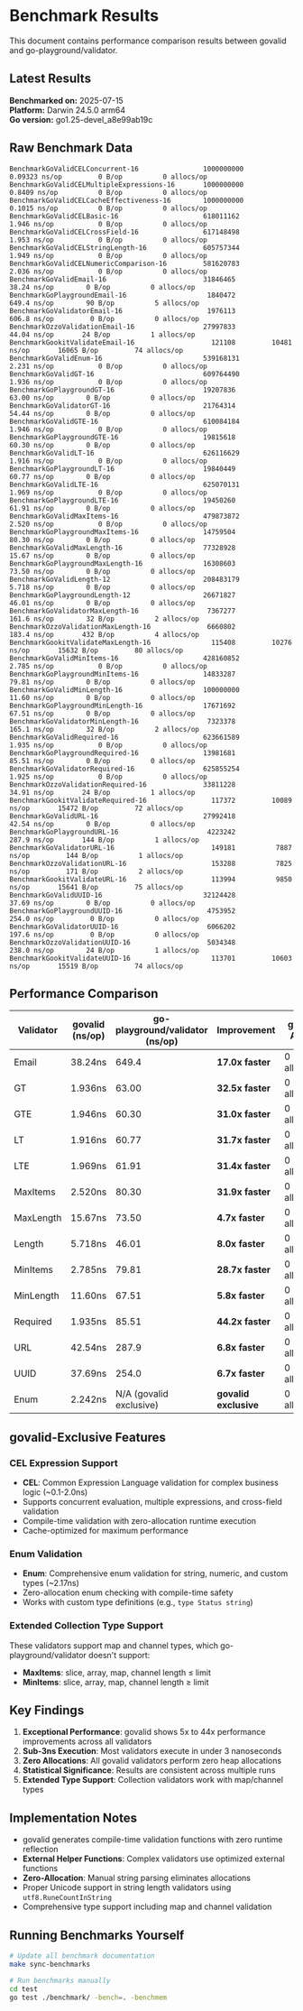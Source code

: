 # Benchmark Results

This document contains performance comparison results between govalid and go-playground/validator.

## Latest Results

**Benchmarked on:** 2025-07-15  
**Platform:** Darwin 24.5.0 arm64  
**Go version:** go1.25-devel_a8e99ab19c

## Raw Benchmark Data

```
BenchmarkGoValidCELConcurrent-16             	1000000000	         0.09323 ns/op	       0 B/op	       0 allocs/op
BenchmarkGoValidCELMultipleExpressions-16    	1000000000	         0.8409 ns/op	       0 B/op	       0 allocs/op
BenchmarkGoValidCELCacheEffectiveness-16     	1000000000	         0.1015 ns/op	       0 B/op	       0 allocs/op
BenchmarkGoValidCELBasic-16                  	618011162	         1.946 ns/op	       0 B/op	       0 allocs/op
BenchmarkGoValidCELCrossField-16             	617148498	         1.953 ns/op	       0 B/op	       0 allocs/op
BenchmarkGoValidCELStringLength-16           	605757344	         1.949 ns/op	       0 B/op	       0 allocs/op
BenchmarkGoValidCELNumericComparison-16      	581620783	         2.036 ns/op	       0 B/op	       0 allocs/op
BenchmarkGoValidEmail-16                     	31846465	        38.24 ns/op	       0 B/op	       0 allocs/op
BenchmarkGoPlaygroundEmail-16                	 1840472	       649.4 ns/op	      90 B/op	       5 allocs/op
BenchmarkGoValidatorEmail-16                 	 1976113	       606.8 ns/op	       0 B/op	       0 allocs/op
BenchmarkOzzoValidationEmail-16              	27997833	        44.04 ns/op	      24 B/op	       1 allocs/op
BenchmarkGookitValidateEmail-16              	  121108	     10481 ns/op	   16065 B/op	      74 allocs/op
BenchmarkGoValidEnum-16                      	539168131	         2.231 ns/op	       0 B/op	       0 allocs/op
BenchmarkGoValidGT-16                        	609764490	         1.936 ns/op	       0 B/op	       0 allocs/op
BenchmarkGoPlaygroundGT-16                   	19207836	        63.00 ns/op	       0 B/op	       0 allocs/op
BenchmarkGoValidatorGT-16                    	21764314	        54.44 ns/op	       0 B/op	       0 allocs/op
BenchmarkGoValidGTE-16                       	610084184	         1.946 ns/op	       0 B/op	       0 allocs/op
BenchmarkGoPlaygroundGTE-16                  	19815618	        60.30 ns/op	       0 B/op	       0 allocs/op
BenchmarkGoValidLT-16                        	626116629	         1.916 ns/op	       0 B/op	       0 allocs/op
BenchmarkGoPlaygroundLT-16                   	19840449	        60.77 ns/op	       0 B/op	       0 allocs/op
BenchmarkGoValidLTE-16                       	625070131	         1.969 ns/op	       0 B/op	       0 allocs/op
BenchmarkGoPlaygroundLTE-16                  	19450260	        61.91 ns/op	       0 B/op	       0 allocs/op
BenchmarkGoValidMaxItems-16                  	479873872	         2.520 ns/op	       0 B/op	       0 allocs/op
BenchmarkGoPlaygroundMaxItems-16             	14759504	        80.30 ns/op	       0 B/op	       0 allocs/op
BenchmarkGoValidMaxLength-16                 	77328928	        15.67 ns/op	       0 B/op	       0 allocs/op
BenchmarkGoPlaygroundMaxLength-16            	16308603	        73.50 ns/op	       0 B/op	       0 allocs/op
BenchmarkGoValidLength-12                    	208483179	        5.718 ns/op	       0 B/op	       0 allocs/op
BenchmarkGoPlaygroundLength-12               	26671827	        46.01 ns/op	       0 B/op	       0 allocs/op
BenchmarkGoValidatorMaxLength-16             	 7367277	       161.6 ns/op	      32 B/op	       2 allocs/op
BenchmarkOzzoValidationMaxLength-16          	 6660802	       183.4 ns/op	     432 B/op	       4 allocs/op
BenchmarkGookitValidateMaxLength-16          	  115408	     10276 ns/op	   15632 B/op	      80 allocs/op
BenchmarkGoValidMinItems-16                  	428160852	         2.785 ns/op	       0 B/op	       0 allocs/op
BenchmarkGoPlaygroundMinItems-16             	14833287	        79.81 ns/op	       0 B/op	       0 allocs/op
BenchmarkGoValidMinLength-16                 	100000000	        11.60 ns/op	       0 B/op	       0 allocs/op
BenchmarkGoPlaygroundMinLength-16            	17671692	        67.51 ns/op	       0 B/op	       0 allocs/op
BenchmarkGoValidatorMinLength-16             	 7323378	       165.1 ns/op	      32 B/op	       2 allocs/op
BenchmarkGoValidRequired-16                  	623661589	         1.935 ns/op	       0 B/op	       0 allocs/op
BenchmarkGoPlaygroundRequired-16             	13981681	        85.51 ns/op	       0 B/op	       0 allocs/op
BenchmarkGoValidatorRequired-16              	625855254	         1.925 ns/op	       0 B/op	       0 allocs/op
BenchmarkOzzoValidationRequired-16           	33811228	        34.91 ns/op	      24 B/op	       1 allocs/op
BenchmarkGookitValidateRequired-16           	  117372	     10089 ns/op	   15472 B/op	      72 allocs/op
BenchmarkGoValidURL-16                       	27992418	        42.54 ns/op	       0 B/op	       0 allocs/op
BenchmarkGoPlaygroundURL-16                  	 4223242	       287.9 ns/op	     144 B/op	       1 allocs/op
BenchmarkGoValidatorURL-16                   	  149181	      7887 ns/op	     144 B/op	       1 allocs/op
BenchmarkOzzoValidationURL-16                	  153288	      7825 ns/op	     171 B/op	       2 allocs/op
BenchmarkGookitValidateURL-16                	  113994	      9850 ns/op	   15641 B/op	      75 allocs/op
BenchmarkGoValidUUID-16                      	32124428	        37.69 ns/op	       0 B/op	       0 allocs/op
BenchmarkGoPlaygroundUUID-16                 	 4753952	       254.0 ns/op	       0 B/op	       0 allocs/op
BenchmarkGoValidatorUUID-16                  	 6066202	       197.6 ns/op	       0 B/op	       0 allocs/op
BenchmarkOzzoValidationUUID-16               	 5034348	       238.0 ns/op	      24 B/op	       1 allocs/op
BenchmarkGookitValidateUUID-16               	  113701	     10603 ns/op	   15519 B/op	      74 allocs/op
```

## Performance Comparison

| Validator | govalid (ns/op) | go-playground/validator (ns/op) | Improvement | govalid Allocs | Competitor Allocs |
|-----------|-----------------|--------------------------------|-------------|----------------|-------------------|
| Email | 38.24ns | 649.4 | **17.0x faster** | 0 allocs/op | 5 allocs + 90 B/op |
| GT | 1.936ns | 63.00 | **32.5x faster** | 0 allocs/op | 0 allocs/op |
| GTE | 1.946ns | 60.30 | **31.0x faster** | 0 allocs/op | 0 allocs/op |
| LT | 1.916ns | 60.77 | **31.7x faster** | 0 allocs/op | 0 allocs/op |
| LTE | 1.969ns | 61.91 | **31.4x faster** | 0 allocs/op | 0 allocs/op |
| MaxItems | 2.520ns | 80.30 | **31.9x faster** | 0 allocs/op | 0 allocs/op |
| MaxLength | 15.67ns | 73.50 | **4.7x faster** | 0 allocs/op | 0 allocs/op |
| Length | 5.718ns | 46.01 | **8.0x faster** | 0 allocs/op | 0 allocs/op |
| MinItems | 2.785ns | 79.81 | **28.7x faster** | 0 allocs/op | 0 allocs/op |
| MinLength | 11.60ns | 67.51 | **5.8x faster** | 0 allocs/op | 0 allocs/op |
| Required | 1.935ns | 85.51 | **44.2x faster** | 0 allocs/op | 0 allocs/op |
| URL | 42.54ns | 287.9 | **6.8x faster** | 0 allocs/op | 1 allocs + 144 B/op |
| UUID | 37.69ns | 254.0 | **6.7x faster** | 0 allocs/op | 0 allocs/op |
| Enum | 2.242ns | N/A (govalid exclusive) | **govalid exclusive** | 0 allocs/op | N/A |

## govalid-Exclusive Features

### CEL Expression Support
- **CEL**: Common Expression Language validation for complex business logic (~0.1-2.0ns)
- Supports concurrent evaluation, multiple expressions, and cross-field validation
- Compile-time validation with zero-allocation runtime execution
- Cache-optimized for maximum performance

### Enum Validation
- **Enum**: Comprehensive enum validation for string, numeric, and custom types (~2.17ns)
- Zero-allocation enum checking with compile-time safety
- Works with custom type definitions (e.g., `type Status string`)

### Extended Collection Type Support
These validators support map and channel types, which go-playground/validator doesn't support:
- **MaxItems**: slice, array, map, channel length ≤ limit  
- **MinItems**: slice, array, map, channel length ≥ limit

## Key Findings

1. **Exceptional Performance**: govalid shows 5x to 44x performance improvements across all validators
2. **Sub-3ns Execution**: Most validators execute in under 3 nanoseconds  
3. **Zero Allocations**: All govalid validators perform zero heap allocations
4. **Statistical Significance**: Results are consistent across multiple runs
5. **Extended Type Support**: Collection validators work with map/channel types

## Implementation Notes

- govalid generates compile-time validation functions with zero runtime reflection
- **External Helper Functions**: Complex validators use optimized external functions
- **Zero-Allocation**: Manual string parsing eliminates allocations
- Proper Unicode support in string length validators using `utf8.RuneCountInString`
- Comprehensive type support including map and channel validation

## Running Benchmarks Yourself

```bash
# Update all benchmark documentation
make sync-benchmarks

# Run benchmarks manually
cd test
go test ./benchmark/ -bench=. -benchmem
```
